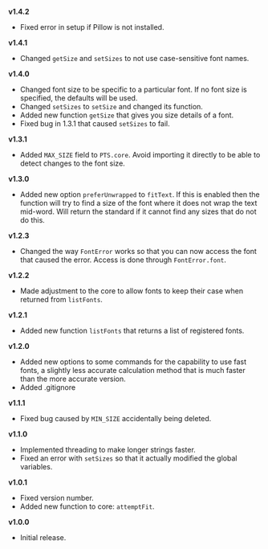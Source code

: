 **v1.4.2**
* Fixed error in setup if Pillow is not installed.

**v1.4.1**
* Changed `getSize` and `setSizes` to not use case-sensitive font names.

**v1.4.0**
* Changed font size to be specific to a particular font. If no font size is specified, the defaults will be used.
* Changed `setSizes` to `setSize` and changed its function.
* Added new function `getSize` that gives you size details of a font.
* Fixed bug in 1.3.1 that caused `setSizes` to fail.

**v1.3.1**
* Added `MAX_SIZE` field to `PTS.core`. Avoid importing it directly to be able to detect changes to the font size.

**v1.3.0**
* Added new option `preferUnwrapped` to `fitText`. If this is enabled then the function will try to find a size of the font where it does not wrap the text mid-word. Will return the standard if it cannot find any sizes that do not do this.

**v1.2.3**
* Changed the way `FontError` works so that you can now access the font that caused the error. Access is done through `FontError.font`.

**v1.2.2**
* Made adjustment to the core to allow fonts to keep their case when returned from `listFonts`.

**v1.2.1**
* Added new function `listFonts` that returns a list of registered fonts.

**v1.2.0**
* Added new options to some commands for the capability to use fast fonts, a slightly less accurate calculation method that is much faster than the more accurate version.
* Added .gitignore

**v1.1.1**
* Fixed bug caused by `MIN_SIZE` accidentally being deleted.

**v1.1.0**
* Implemented threading to make longer strings faster.
* Fixed an error with `setSizes` so that it actually modified the global variables.

**v1.0.1**
* Fixed version number.
* Added new function to core: `attemptFit`.

**v1.0.0**
* Initial release.
